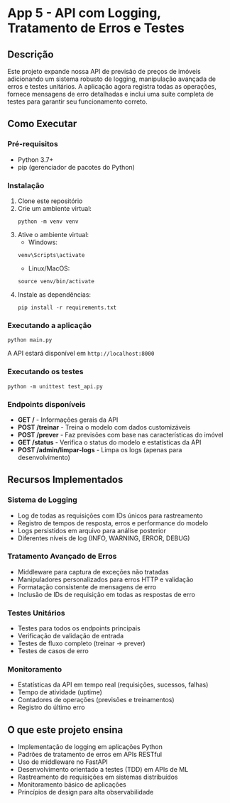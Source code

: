 # App 5 - API com Logging, Tratamento de Erros e Testes

## Descrição
Este projeto expande nossa API de previsão de preços de imóveis adicionando um sistema robusto de logging, manipulação avançada de erros e testes unitários. A aplicação agora registra todas as operações, fornece mensagens de erro detalhadas e inclui uma suíte completa de testes para garantir seu funcionamento correto.

## Como Executar

### Pré-requisitos
- Python 3.7+
- pip (gerenciador de pacotes do Python)

### Instalação
1. Clone este repositório
2. Crie um ambiente virtual:
   ```
   python -m venv venv
   ```
3. Ative o ambiente virtual:
   - Windows:
   ```
   venv\Scripts\activate
   ```
   - Linux/MacOS:
   ```
   source venv/bin/activate
   ```
4. Instale as dependências:
   ```
   pip install -r requirements.txt
   ```

### Executando a aplicação
```
python main.py
```

A API estará disponível em `http://localhost:8000`

### Executando os testes
```
python -m unittest test_api.py
```

### Endpoints disponíveis
- **GET /** - Informações gerais da API
- **POST /treinar** - Treina o modelo com dados customizáveis
- **POST /prever** - Faz previsões com base nas características do imóvel
- **GET /status** - Verifica o status do modelo e estatísticas da API
- **POST /admin/limpar-logs** - Limpa os logs (apenas para desenvolvimento)

## Recursos Implementados

### Sistema de Logging
- Log de todas as requisições com IDs únicos para rastreamento
- Registro de tempos de resposta, erros e performance do modelo
- Logs persistidos em arquivo para análise posterior
- Diferentes níveis de log (INFO, WARNING, ERROR, DEBUG)

### Tratamento Avançado de Erros
- Middleware para captura de exceções não tratadas
- Manipuladores personalizados para erros HTTP e validação
- Formatação consistente de mensagens de erro
- Inclusão de IDs de requisição em todas as respostas de erro

### Testes Unitários
- Testes para todos os endpoints principais
- Verificação de validação de entrada
- Testes de fluxo completo (treinar → prever)
- Testes de casos de erro

### Monitoramento
- Estatísticas da API em tempo real (requisições, sucessos, falhas)
- Tempo de atividade (uptime)
- Contadores de operações (previsões e treinamentos)
- Registro do último erro

## O que este projeto ensina
- Implementação de logging em aplicações Python
- Padrões de tratamento de erros em APIs RESTful
- Uso de middleware no FastAPI
- Desenvolvimento orientado a testes (TDD) em APIs de ML
- Rastreamento de requisições em sistemas distribuídos
- Monitoramento básico de aplicações
- Princípios de design para alta observabilidade 